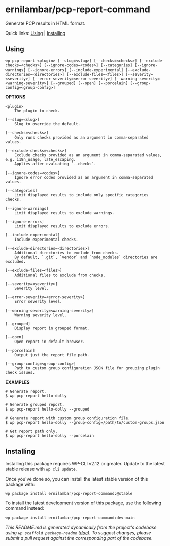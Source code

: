 ernilambar/pcp-report-command
=============================

Generate PCP results in HTML format.



Quick links: [Using](#using) | [Installing](#installing)

## Using

~~~
wp pcp-report <plugin> [--slug=<slug>] [--checks=<checks>] [--exclude-checks=<checks>] [--ignore-codes=<codes>] [--categories] [--ignore-warnings] [--ignore-errors] [--include-experimental] [--exclude-directories=<directories>] [--exclude-files=<files>] [--severity=<severity>] [--error-severity=<error-severity>] [--warning-severity=<warning-severity>] [--grouped] [--open] [--porcelain] [--group-config=<group-config>]
~~~

**OPTIONS**

	<plugin>
		The plugin to check.

	[--slug=<slug>]
		Slug to override the default.

	[--checks=<checks>]
		Only runs checks provided as an argument in comma-separated values.

	[--exclude-checks=<checks>]
		Exclude checks provided as an argument in comma-separated values, e.g. i18n_usage, late_escaping.
		Applies after evaluating `--checks`.

	[--ignore-codes=<codes>]
		Ignore error codes provided as an argument in comma-separated values.

	[--categories]
		Limit displayed results to include only specific categories Checks.

	[--ignore-warnings]
		Limit displayed results to exclude warnings.

	[--ignore-errors]
		Limit displayed results to exclude errors.

	[--include-experimental]
		Include experimental checks.

	[--exclude-directories=<directories>]
		Additional directories to exclude from checks.
		By default, `.git`, `vendor` and `node_modules` directories are excluded.

	[--exclude-files=<files>]
		Additional files to exclude from checks.

	[--severity=<severity>]
		Severity level.

	[--error-severity=<error-severity>]
		Error severity level.

	[--warning-severity=<warning-severity>]
		Warning severity level.

	[--grouped]
		Display report in grouped format.

	[--open]
		Open report in default browser.

	[--porcelain]
		Output just the report file path.

	[--group-config=<group-config>]
		Path to custom group configuration JSON file for grouping plugin check issues.

**EXAMPLES**

    # Generate report.
    $ wp pcp-report hello-dolly

    # Generate grouped report.
    $ wp pcp-report hello-dolly --grouped

    # Generate report with custom group configuration file.
    $ wp pcp-report hello-dolly --group-config=/path/to/custom-groups.json

    # Get report path only.
    $ wp pcp-report hello-dolly --porcelain

## Installing

Installing this package requires WP-CLI v2.12 or greater. Update to the latest stable release with `wp cli update`.

Once you've done so, you can install the latest stable version of this package with:

```bash
wp package install ernilambar/pcp-report-command:@stable
```

To install the latest development version of this package, use the following command instead:

```bash
wp package install ernilambar/pcp-report-command:dev-main
```


*This README.md is generated dynamically from the project's codebase using `wp scaffold package-readme` ([doc](https://github.com/wp-cli/scaffold-package-command#wp-scaffold-package-readme)). To suggest changes, please submit a pull request against the corresponding part of the codebase.*
